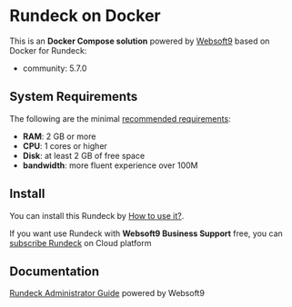 # Rundeck on Docker  

This is an **Docker Compose solution** powered by [Websoft9](https://www.websoft9.com) based on Docker for Rundeck:


 - community:  5.7.0


## System Requirements

The following are the minimal [recommended requirements](https://docs.rundeck.com/docs/administration/install/system-requirements.html):

* **RAM**: 2 GB or more
* **CPU**: 1 cores or higher
* **Disk**: at least 2 GB of free space
* **bandwidth**: more fluent experience over 100M  

## Install

You can install this Rundeck by [How to use it?](https://github.com/Websoft9/docker-library#how-to-use-it).   

If you want use Rundeck with **Websoft9 Business Support** free, you can [subscribe Rundeck](https://www.websoft9.com/apps) on Cloud platform

## Documentation

[Rundeck Administrator Guide](https://support.websoft9.com/docs/rundeck) powered by Websoft9